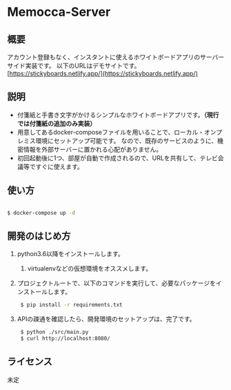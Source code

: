 # Memocca-Server

## 概要

 アカウント登録もなく、インスタントに使えるホワイトボードアプリのサーバーサイド実装です。
 以下のURLはデモサイトです。
 [https://stickyboards.netlify.app/](https://stickyboards.netlify.app/)

## 説明

- 付箋紙と手書き文字がかけるシンプルなホワイトボードアプリです。**（現行では付箋紙の追加のみ実装）**
- 用意してあるdocker-composeファイルを用いることで、ローカル・オンプレミス環境にセットアップ可能です。
なので、既存のサービスのように、機密情報を外部サーバーに置かれる心配がありません。
- 初回起動後に1つ、部屋が自動で作成されるので、URLを共有して、テレビ会議等ですぐに使えます。

## 使い方

```bash

$ docker-compose up -d

```

## 開発のはじめ方

1. python3.6以降をインストールします。
   1. virtualenvなどの仮想環境をオススメします。
2. プロジェクトルートで、以下のコマンドを実行して、必要なパッケージをインストールします。

   ```bash
    $ pip install -r requirements.txt
   ```

3. APIの疎通を確認したら、開発環境のセットアップは、完了です。

   ```bash
    $ python ./src/main.py
    $ curl http://localhost:8080/
   ```

## ライセンス

未定
